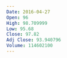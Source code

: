 ```yaml
---
Date: 2016-04-27
Open: 96
High: 98.709999
Low: 95.68
Close: 97.82
Adj Close: 93.940796
Volume: 114602100
---
```

